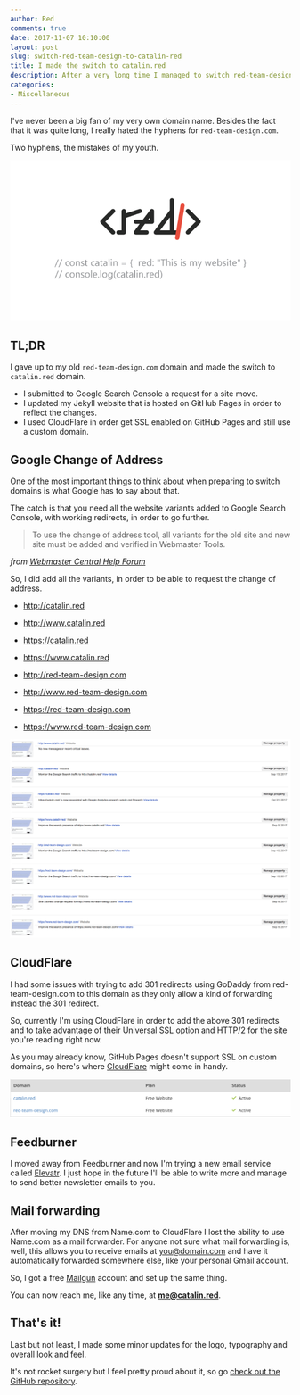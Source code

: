 ```yaml
---
author: Red
comments: true
date: 2017-11-07 10:10:00
layout: post
slug: switch-red-team-design-to-catalin-red
title: I made the switch to catalin.red
description: After a very long time I managed to switch red-team-design.com to catalin.red.
categories:
- Miscellaneous
---
```


I've never been a big fan of my very own domain name. Besides the fact that it was quite long, I really hated the hyphens for `red-team-design.com`. 

Two hyphens, the mistakes of my youth.

![Switch red-team-design.com to catalin.red](/dist/uploads/2017/11/rtd-to-catalinred.png)

<!-- more -->

## TL;DR

I gave up to my old `red-team-design.com` domain and made the switch to `catalin.red` domain.

- I submitted to Google Search Console a request for a site move.
- I updated my Jekyll website that is hosted on GitHub Pages in order to reflect the changes.
- I used CloudFlare in order get SSL enabled on GitHub Pages and still use a custom domain.
	
## Google Change of Address

One of the most important things to think about when preparing to switch domains is what Google has to say about that.

The catch is that you need all the website variants added to Google Search Console, with working redirects, in order to go further.

> To use the change of address tool, all variants for the old site and new site must be added and verified in Webmaster Tools.

*from [Webmaster Central Help Forum](https://productforums.google.com/forum/#!category-topic/webmasters/webmaster-tools/CJCVrHmTlHA)*

So, I did add all the variants, in order to be able to request the change of address. 

- http://catalin.red
- http://www.catalin.red
- https://catalin.red
- https://www.catalin.red

- http://red-team-design.com
- http://www.red-team-design.com
- https://red-team-design.com
- https://www.red-team-design.com

![Google Search Console websites list](/dist/uploads/2017/11/google-search-console-websites.png)

## CloudFlare

I had some issues with trying to add 301 redirects using GoDaddy from red-team-design.com to this domain as they only allow a kind of forwarding instead the 301 redirect.

So, currently I'm using CloudFlare in order to add the above 301 redirects and to take advantage of their Universal SSL option and HTTP/2 for the site you're reading right now.

As you may already know, GitHub Pages doesn't support SSL on custom domains, so here's where [CloudFlare](https://blog.cloudflare.com/secure-and-fast-github-pages-with-cloudflare/) might come in handy.

![Cloudflare websites](/dist/uploads/2017/11/cloudflare-websites.png)

## Feedburner

I moved away from Feedburner and now I'm trying a new email service called [Elevatr](https://getelevatr.com/). I just hope in the future I'll be able to write more and manage to send better newsletter emails to you.

## Mail forwarding

After moving my DNS from Name.com to CloudFlare I lost the ability to use Name.com as a mail forwarder. For anyone not sure what mail forwarding is, well, this allows you to receive emails at you@domain.com and have it automatically forwarded somewhere else, like your personal Gmail account.

So, I got a free [Mailgun](https://www.mailgun.com/) account and set up the same thing.

You can now reach me, like any time, at **me@catalin.red**.	

## That's it!

Last but not least, I made some minor updates for the logo, typography and overall look and feel.

It's not rocket surgery but I feel pretty proud about it, so go [check out the GitHub repository](https://github.com/catalinred/catalinred.github.com).